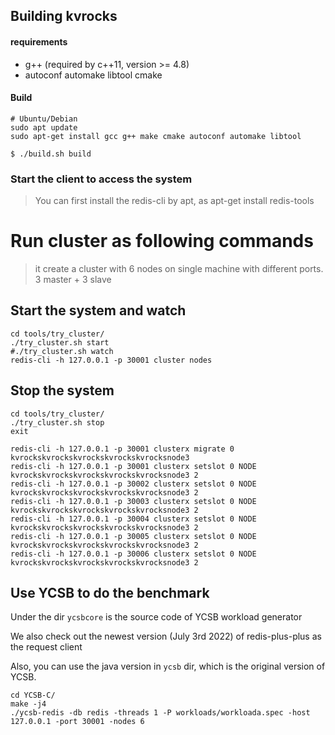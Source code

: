 ## Building kvrocks

#### requirements

* g++ (required by c++11, version >= 4.8)
* autoconf automake libtool cmake

#### Build

```shell
# Ubuntu/Debian
sudo apt update
sudo apt-get install gcc g++ make cmake autoconf automake libtool
```

```shell
$ ./build.sh build 
```

### Start the client to access the system

> You can first install the redis-cli by apt, as apt-get install redis-tools

# Run cluster as following commands

> it create a cluster with 6 nodes on single machine with different ports. 3 master + 3 slave

## Start the system and watch

```shell
cd tools/try_cluster/
./try_cluster.sh start
#./try_cluster.sh watch
redis-cli -h 127.0.0.1 -p 30001 cluster nodes
```

## Stop the system

```shell
cd tools/try_cluster/
./try_cluster.sh stop
exit 
```

```shell
redis-cli -h 127.0.0.1 -p 30001 clusterx migrate 0 kvrockskvrockskvrockskvrockskvrocksnode3
redis-cli -h 127.0.0.1 -p 30001 clusterx setslot 0 NODE kvrockskvrockskvrockskvrockskvrocksnode3 2  
redis-cli -h 127.0.0.1 -p 30002 clusterx setslot 0 NODE kvrockskvrockskvrockskvrockskvrocksnode3 2
redis-cli -h 127.0.0.1 -p 30003 clusterx setslot 0 NODE kvrockskvrockskvrockskvrockskvrocksnode3 2
redis-cli -h 127.0.0.1 -p 30004 clusterx setslot 0 NODE kvrockskvrockskvrockskvrockskvrocksnode3 2
redis-cli -h 127.0.0.1 -p 30005 clusterx setslot 0 NODE kvrockskvrockskvrockskvrockskvrocksnode3 2
redis-cli -h 127.0.0.1 -p 30006 clusterx setslot 0 NODE kvrockskvrockskvrockskvrockskvrocksnode3 2
```

## Use YCSB to do the benchmark

Under the dir `ycsbcore` is the source code of YCSB workload generator

We also check out the newest version (July 3rd 2022) of redis-plus-plus as the request client

Also, you can use the java version in `ycsb` dir, which is the original version of YCSB.

```shell
cd YCSB-C/
make -j4
./ycsb-redis -db redis -threads 1 -P workloads/workloada.spec -host 127.0.0.1 -port 30001 -nodes 6
```